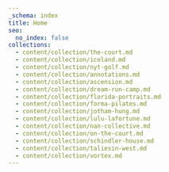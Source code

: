 ```yaml
---
_schema: index
title: Home
seo:
  no_index: false
collections:
  - content/collection/the-court.md
  - content/collection/iceland.md
  - content/collection/nyt-golf.md
  - content/collection/annotations.md
  - content/collection/ascension.md
  - content/collection/dream-run-camp.md
  - content/collection/florida-portraits.md
  - content/collection/forma-pilates.md
  - content/collection/jotham-hung.md
  - content/collection/lulu-lafortune.md
  - content/collection/nan-collective.md
  - content/collection/on-the-court.md
  - content/collection/schindler-house.md
  - content/collection/taliesin-west.md
  - content/collection/vortex.md
---
```

